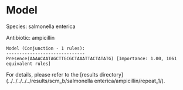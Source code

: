 
# Model

Species: salmonella enterica

Antibiotic: ampicillin

```
Model (Conjunction - 1 rules):
------------------------------
Presence(AAAACAATAGCTTGCGCTAAATTACTATATG) [Importance: 1.00, 1061 equivalent rules]

```

For details, please refer to the [results directory](../../../../../results/scm_b/salmonella enterica/ampicillin/repeat_1/).

